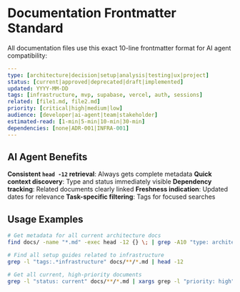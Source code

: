 # Documentation Frontmatter Standard

All documentation files use this exact 10-line frontmatter format for AI agent compatibility:

```yaml
---
type: [architecture|decision|setup|analysis|testing|ux|project]
status: [current|approved|deprecated|draft|implemented]
updated: YYYY-MM-DD
tags: [infrastructure, mvp, supabase, vercel, auth, sessions]
related: [file1.md, file2.md]
priority: [critical|high|medium|low]
audience: [developer|ai-agent|team|stakeholder]
estimated-read: [1-min|5-min|10-min|30-min]
dependencies: [none|ADR-001|INFRA-001]
---
```

## AI Agent Benefits

**Consistent `head -12` retrieval**: Always gets complete metadata
**Quick context discovery**: Type and status immediately visible
**Dependency tracking**: Related documents clearly linked
**Freshness indication**: Updated dates for relevance
**Task-specific filtering**: Tags for focused searches

## Usage Examples

```bash
# Get metadata for all current architecture docs
find docs/ -name "*.md" -exec head -12 {} \; | grep -A10 "type: architecture"

# Find all setup guides related to infrastructure  
grep -l "tags:.*infrastructure" docs/**/*.md | head -12

# Get all current, high-priority documents
grep -l "status: current" docs/**/*.md | xargs grep -l "priority: high"
```